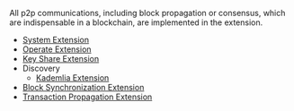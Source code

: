 All p2p communications, including block propagation or consensus, which are indispensable in a blockchain, are implemented in the extension.

* [System Extension](System-Extension.md)
* [Operate Extension](Operate-Extension.md)
* [Key Share Extension](Key-Share-Extension.md)
* Discovery
  * [Kademlia Extension](Kademlia-Extension.md)
* [Block Synchronization Extension](Block-Synchronization-Extension.md)
* [Transaction Propagation Extension](Transaction-Propagation-Extension.md)

